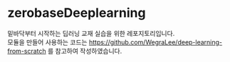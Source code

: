 # zerobaseDeeplearning
밑바닥부터 시작하는 딥러닝 교재 실습을 위한 레포지토리입니다.  
모듈을 만들어 사용하는 코드는 https://github.com/WegraLee/deep-learning-from-scratch 를 참고하여 작성하였습니다.

